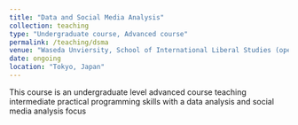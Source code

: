 ```yaml
---
title: "Data and Social Media Analysis"
collection: teaching
type: "Undergraduate course, Advanced course"
permalink: /teaching/dsma
venue: "Waseda Unviersity, School of International Liberal Studies (open to all of Waseda)"
date: ongoing
location: "Tokyo, Japan"
---
```


This course is an undergraduate level advanced course teaching intermediate practical programming skills with a data analysis and social media analysis focus
